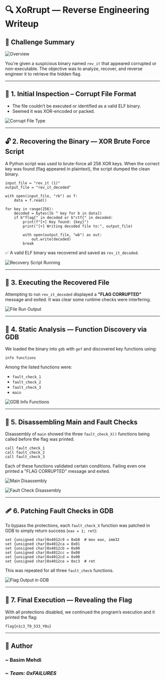 # 🔍 XoRrupt — Reverse Engineering Writeup

## 🧠 Challenge Summary

![Overview](assets/Overview.png)

You're given a suspicious binary named `rev_it` that appeared corrupted or non-executable. The objective was to analyze, recover, and reverse engineer it to retrieve the hidden flag.

---

## 📸 1. Initial Inspection – Corrupt File Format

* The file couldn’t be executed or identified as a valid ELF binary.
* Seemed it was XOR-encoded or packed.

![Corrupt File Type](assets/CorruptFile.png)

---

## 🔓 2. Recovering the Binary — XOR Brute Force Script

A Python script was used to brute-force all 256 XOR keys. When the correct key was found (flag appeared in plaintext), the script dumped the clean binary.

````
input_file = "rev_it (1)"
output_file = "rev_it_decoded"

with open(input_file, "rb") as f:
    data = f.read()

for key in range(256):
    decoded = bytes([b ^ key for b in data])
    if b"flag{" in decoded or b"ctf{" in decoded:
        print(f"[+] Key found: {key}")
        print("[+] Writing decoded file to:", output_file)

        with open(output_file, "wb") as out:
            out.write(decoded)
        break
````

✅ A valid ELF binary was recovered and saved as `rev_it_decoded`.

![Recovery Script Running](assets/RecoverScript.png)

---

## 🚀 3. Executing the Recovered File

Attempting to run `rev_it_decoded` displayed a **"FLAG CORRUPTED"** message and exited. It was clear some runtime checks were interfering.

![File Run Output](assets/RunFIle.png)

---

## 🧬 4. Static Analysis — Function Discovery via GDB

We loaded the binary into `gdb` with `gef` and discovered key functions using:

```
info functions
```

Among the listed functions were:

* `fault_check_1`
* `fault_check_2`
* `fault_check_3`
* `main`

![GDB Info Functions](assets/Functions.png)

---

## 🧠 5. Disassembling Main and Fault Checks

Disassembly of `main` showed the three `fault_check_X()` functions being called before the flag was printed.

```
call fault_check_1
call fault_check_2
call fault_check_3
```

Each of these functions validated certain conditions. Failing even one printed a "FLAG CORRUPTED" message and exited.

![Main Disassembly](assets/MainDisassembly.png)

![Fault Check Disassembly](assets/DisassemblyFaultCheck.png)

---

## 🩹 6. Patching Fault Checks in GDB

To bypass the protections, each `fault_check_X` function was patched in GDB to simply return success (`eax = 1; ret`):

```
set {unsigned char}0x4012c9 = 0xb8  # mov eax, imm32
set {unsigned char}0x4012ca = 0x01
set {unsigned char}0x4012cb = 0x00
set {unsigned char}0x4012cc = 0x00
set {unsigned char}0x4012cd = 0x00
set {unsigned char}0x4012ce = 0xc3  # ret
```

This was repeated for all three `fault_check` functions.

![Flag Output in GDB](assets/Flag.png)

---

## 🏁 7. Final Execution — Revealing the Flag

With all protections disabled, we continued the program’s execution and it printed the flag:

```
flag{n1c3_T0_533_Y0u}
```

---

## 👤 Author

### ~ **Basim Mehdi**  
### ~ *Team: 0xFAILURES*
